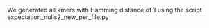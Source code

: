 We generated all kmers with Hamming distance of 1 using the script expectation_nulls2_new_per_file.py
